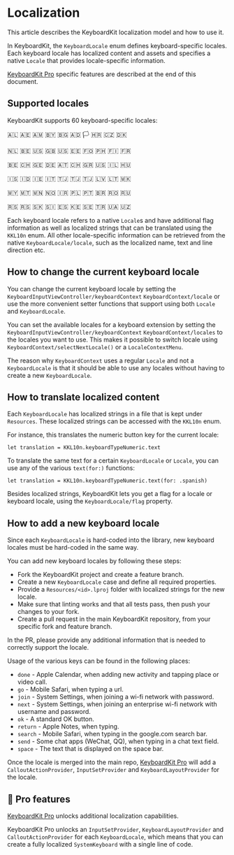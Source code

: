# Localization

This article describes the KeyboardKit localization model and how to use it.

In KeyboardKit, the ``KeyboardLocale`` enum defines keyboard-specific locales. Each keyboard locale has localized content and assets and specifies a native `Locale` that provides locale-specific information.

[KeyboardKit Pro][Pro] specific features are described at the end of this document.



## Supported locales

KeyboardKit supports 60 keyboard-specific locales:

🇦🇱 🇦🇪 🇦🇲 🇧🇾 🇧🇬 🇦🇩 🏳️ 🇭🇷 🇨🇿 🇩🇰 <br />

🇳🇱 🇧🇪 🇺🇸 🇬🇧 🇺🇸 🇪🇪 🇫🇴 🇵🇭 🇫🇮 🇫🇷 <br />

🇧🇪 🇨🇭 🇬🇪 🇩🇪 🇦🇹 🇨🇭 🇬🇷 🇺🇸 🇮🇱 🇭🇺 <br />

🇮🇸 🇮🇩 🇮🇪 🇮🇹 🇹🇯 🇹🇯 🇹🇯 🇱🇻 🇱🇹 🇲🇰 <br />

🇲🇾 🇲🇹 🇲🇳 🇳🇴 🇮🇷 🇵🇱 🇵🇹 🇧🇷 🇷🇴 🇷🇺 <br />

🇷🇸 🇷🇸 🇸🇰 🇸🇮 🇪🇸 🇰🇪 🇸🇪 🇹🇷 🇺🇦 🇺🇿 <br />

Each keyboard locale refers to a native `Locale`s and have additional flag information as well as localized strings that can be translated using the ``KKL10n`` enum. All other locale-specific information can be retrieved from the native ``KeyboardLocale/locale``, such as the localized name, text and line direction etc.



## How to change the current keyboard locale 

You can change the current keyboard locale by setting the ``KeyboardInputViewController/keyboardContext`` ``KeyboardContext/locale`` or use the more convenient setter functions that support using both `Locale` and ``KeyboardLocale``.

You can set the available locales for a keyboard extension by setting the ``KeyboardInputViewController/keyboardContext`` ``KeyboardContext/locales`` to the locales you want to use. This makes it possible to switch locale using ``KeyboardContext/selectNextLocale()`` or a ``LocaleContextMenu``.

The reason why ``KeyboardContext`` uses a regular `Locale` and not a ``KeyboardLocale`` is that it should be able to use any locales without having to create a new ``KeyboardLocale``.



## How to translate localized content

Each ``KeyboardLocale`` has localized strings in a file that is kept under `Resources`. These localized strings can be accessed with the ``KKL10n`` enum.

For instance, this translates the numeric button key for the current locale:

```
let translation = KKL10n.keyboardTypeNumeric.text
```

To translate the same text for a certain ``KeyboardLocale`` or `Locale`, you can use any of the various `text(for:)` functions:

```
let translation = KKL10n.keyboardTypeNumeric.text(for: .spanish)
```

Besides localized strings, KeyboardKit lets you get a flag for a locale or keyboard locale, using the ``KeyboardLocale/flag`` property. 



## How to add a new keyboard locale

Since each ``KeyboardLocale`` is hard-coded into the library, new keyboard locales must be hard-coded in the same way.

You can add new keyboard locales by following these steps:

* Fork the KeyboardKit project and create a feature branch.
* Create a new ``KeyboardLocale`` case and define all required properties.
* Provide a `Resources/<id>.lproj` folder with localized strings for the new locale.
* Make sure that linting works and that all tests pass, then push your changes to your fork. 
* Create a pull request in the main KeyboardKit repository, from your specific fork and feature branch.

In the PR, please provide any additional information that is needed to correctly support the locale.

Usage of the various keys can be found in the following places:

* `done` - Apple Calendar, when adding new activity and tapping place or video call.
* `go` - Mobile Safari, when typing a url.  
* `join` - System Settings, when joining a wi-fi network with password.
* `next` - System Settings, when joining an enterprise wi-fi network with username and password.
* `ok` - A standard OK button.
* `return` - Apple Notes, when typing.
* `search` - Mobile Safari, when typing in the google.com search bar.
* `send` - Some chat apps (WeChat, QQ), when typing in a chat text field.
* `space` - The text that is displayed on the space bar.

Once the locale is merged into the main repo, [KeyboardKit Pro][Pro] will add a ``CalloutActionProvider``, ``InputSetProvider`` and ``KeyboardLayoutProvider`` for the locale.   



## 👑 Pro features

[KeyboardKit Pro][Pro] unlocks additional localization capabilities.

KeyboardKit Pro unlocks an ``InputSetProvider``, ``KeyboardLayoutProvider`` and ``CalloutActionProvider`` for each ``KeyboardLocale``, which means that you can create a fully localized ``SystemKeyboard`` with a single line of code.



[Pro]: https://github.com/KeyboardKit/KeyboardKitPro
